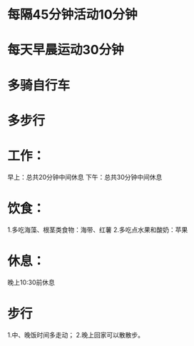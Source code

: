 # 每隔45分钟活动10分钟
# 每天早晨运动30分钟
# 多骑自行车
# 多步行

# 工作：
早上：总共20分钟中间休息
下午：总共30分钟中间休息

# 饮食：
1.多吃海藻、根茎类食物：海带、红薯
2.多吃点水果和酸奶：苹果

# 休息：
晚上10:30前休息

# 步行
1.中、晚饭时间多走动；
2.晚上回家可以散散步。



